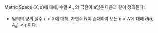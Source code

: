 Metric Space $(X, d)$에 대해, 수열 $A_n$ 의 극한이 a임은 다음과 같이 정의된다:
- 임의의 양의 실수 $\epsilon > 0$ 에 대해, 자연수 N이 존재하여 모든 $n > N$에 대해 $d(a, A_n) < \epsilon$ 이다.